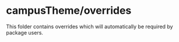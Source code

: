 # campusTheme/overrides

This folder contains overrides which will automatically be required by package users.
